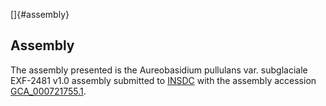 []{#assembly}

Assembly
--------

The assembly presented is the Aureobasidium pullulans var. subglaciale
EXF-2481 v1.0 assembly submitted to [INSDC](http://www.insdc.org) with
the assembly accession
[GCA\_000721755.1](http://www.ebi.ac.uk/ena/data/view/GCA_000721755.1).
